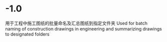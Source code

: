 # -1.0
用于工程中施工图纸的批量命名及汇总图纸到指定文件夹  Used for batch naming of construction drawings in engineering and summarizing drawings to designated folders
